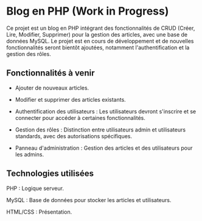# Blog en PHP (Work in Progress)

Ce projet est un blog en PHP intégrant des fonctionnalités de CRUD (Créer, Lire, Modifier, Supprimer) pour la gestion des articles, avec une base de données MySQL. Le projet est en cours de développement et de nouvelles fonctionnalités seront bientôt ajoutées, notamment l'authentification et la gestion des rôles.

## Fonctionnalités à venir

* Ajouter de nouveaux articles.

* Modifier et supprimer des articles existants.

* Authentification des utilisateurs : Les utilisateurs devront s'inscrire et se connecter pour accéder à certaines fonctionnalités.

* Gestion des rôles : Distinction entre utilisateurs admin et utilisateurs standards, avec des autorisations spécifiques.

* Panneau d'administration : Gestion des articles et des utilisateurs pour les admins.

## Technologies utilisées

PHP : Logique serveur.

MySQL : Base de données pour stocker les articles et utilisateurs.

HTML/CSS : Présentation.
